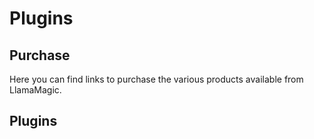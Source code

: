 # Plugins

## Purchase
Here you can find links to purchase the various products available from LlamaMagic.

## Plugins

<script async src="https://js.stripe.com/v3/pricing-table.js"></script>
<stripe-pricing-table pricing-table-id="prctbl_1MvorOFdsj1r46ilbMhCbFK9"
publishable-key="pk_live_51Mdje9Fdsj1r46ilbr3eeB0vKcThZI0r8J04ZLrPwhcrkTUEjW5168m9xuRYTTkOyAag0rUWqmFhzmEDRcqCUN900038n3jgm8">
</stripe-pricing-table>

<script async src="https://js.stripe.com/v3/pricing-table.js"></script>
<stripe-pricing-table pricing-table-id="prctbl_1OEZKjFdsj1r46ilp3Jw1jak"
publishable-key="pk_live_51Mdje9Fdsj1r46ilbr3eeB0vKcThZI0r8J04ZLrPwhcrkTUEjW5168m9xuRYTTkOyAag0rUWqmFhzmEDRcqCUN900038n3jgm8">
</stripe-pricing-table>

<script async src="https://js.stripe.com/v3/pricing-table.js"></script>
<stripe-pricing-table pricing-table-id="prctbl_1NLxokFdsj1r46il2UUQ1TEg"
publishable-key="pk_live_51Mdje9Fdsj1r46ilbr3eeB0vKcThZI0r8J04ZLrPwhcrkTUEjW5168m9xuRYTTkOyAag0rUWqmFhzmEDRcqCUN900038n3jgm8">
</stripe-pricing-table>